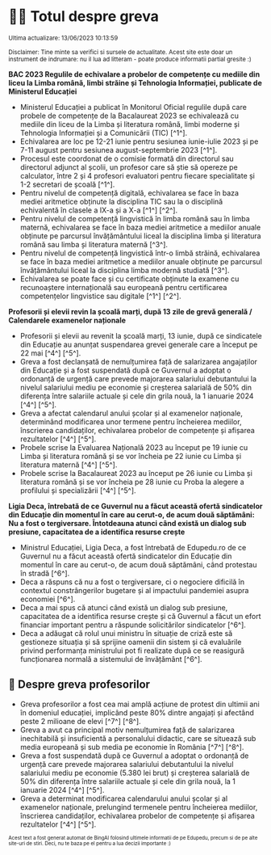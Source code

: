 # 👩‍🏫 Totul despre greva
<sub>Ultima actualizare: 13/06/2023 10:13:59</sub>

<sub>Disclaimer: Tine minte sa verifici si sursele de actualitate. Acest site este doar un instrument de indrumare: nu il lua ad litteram - poate produce informatii partial gresite :)</sub>

**BAC 2023 Regulile de echivalare a probelor de competențe cu mediile din liceu la Limba română, limbi străine și Tehnologia Informației, publicate de Ministerul Educației**

- Ministerul Educației a publicat în Monitorul Oficial regulile după care probele de competențe de la Bacalaureat 2023 se echivalează cu mediile din liceu de la Limba și literatura română, limbi moderne și Tehnologia Informației și a Comunicării (TIC) [^1^].
- Echivalarea are loc pe 12-21 iunie pentru sesiunea iunie-iulie 2023 și pe 7-11 august pentru sesiunea august-septembrie 2023 [^1^].
- Procesul este coordonat de o comisie formată din directorul sau directorul adjunct al școlii, un profesor care să știe să opereze pe calculator, între 2 și 4 profesori evaluatori pentru fiecare specialitate și 1-2 secretari de școală [^1^].
- Pentru nivelul de competență digitală, echivalarea se face în baza mediei aritmetice obținute la disciplina TIC sau la o disciplină echivalentă în clasele a IX-a și a X-a [^1^] [^2^].
- Pentru nivelul de competență lingvistică în limba română sau în limba maternă, echivalarea se face în baza mediei aritmetice a mediilor anuale obținute pe parcursul învățământului liceal la disciplina limba și literatura română sau limba și literatura maternă [^3^].
- Pentru nivelul de competență lingvistică într-o limbă străină, echivalarea se face în baza mediei aritmetice a mediilor anuale obținute pe parcursul învățământului liceal la disciplina limba modernă studiată [^3^].
- Echivalarea se poate face și cu certificate obținute la examene cu recunoaștere internațională sau europeană pentru certificarea competențelor lingvistice sau digitale [^1^] [^2^].

**Profesorii și elevii revin la școală marți, după 13 zile de grevă generală / Calendarele examenelor naționale**

- Profesorii și elevii au revenit la școală marți, 13 iunie, după ce sindicatele din Educație au anunțat suspendarea grevei generale care a început pe 22 mai [^4^] [^5^].
- Greva a fost declanșată de nemulțumirea față de salarizarea angajaților din Educație și a fost suspendată după ce Guvernul a adoptat o ordonanță de urgență care prevede majorarea salariului debutantului la nivelul salariului mediu pe economie și creșterea salarială de 50% din diferența între salariile actuale și cele din grila nouă, la 1 ianuarie 2024 [^4^] [^5^].
- Greva a afectat calendarul anului școlar și al examenelor naționale, determinând modificarea unor termene pentru încheierea mediilor, înscrierea candidaților, echivalarea probelor de competențe și afișarea rezultatelor [^4^] [^5^].
- Probele scrise la Evaluarea Națională 2023 au început pe 19 iunie cu Limba și literatura română și se vor încheia pe 22 iunie cu Limba și literatura maternă [^4^] [^5^].
- Probele scrise la Bacalaureat 2023 au început pe 26 iunie cu Limba și literatura română și se vor încheia pe 28 iunie cu Proba la alegere a profilului și specializării [^4^] [^5^].

**Ligia Deca, întrebată de ce Guvernul nu a făcut această ofertă sindicatelor din Educație din momentul în care au cerut-o, de acum două săptămâni: Nu a fost o tergiversare. Întotdeauna atunci când există un dialog sub presiune, capacitatea de a identifica resurse crește**

- Ministrul Educației, Ligia Deca, a fost întrebată de Edupedu.ro de ce Guvernul nu a făcut această ofertă sindicatelor din Educație din momentul în care au cerut-o, de acum două săptămâni, când protestau în stradă [^6^].
- Deca a răspuns că nu a fost o tergiversare, ci o negociere dificilă în contextul constrângerilor bugetare și al impactului pandemiei asupra economiei [^6^].
- Deca a mai spus că atunci când există un dialog sub presiune, capacitatea de a identifica resurse crește și că Guvernul a făcut un efort financiar important pentru a răspunde solicitărilor sindicatelor [^6^].
- Deca a adăugat că rolul unui ministru în situație de criză este să gestioneze situația și să sprijine oamenii din sistem și că evaluările privind performanța ministrului pot fi realizate după ce se reasigură funcționarea normală a sistemului de învățământ [^6^].

## 🏫 Despre greva profesorilor

- Greva profesorilor a fost cea mai amplă acțiune de protest din ultimii ani în domeniul educației, implicând peste 80% dintre angajați și afectând peste 2 milioane de elevi [^7^] [^8^].
- Greva a avut ca principal motiv nemulțumirea față de salarizarea inechitabilă și insuficientă a personalului didactic, care se situează sub media europeană și sub media pe economie în România [^7^] [^8^].
- Greva a fost suspendată după ce Guvernul a adoptat o ordonanță de urgență care prevede majorarea salariului debutantului la nivelul salariului mediu pe economie (5.380 lei brut) și creșterea salarială de 50% din diferența între salariile actuale și cele din grila nouă, la 1 ianuarie 2024 [^4^] [^5^].
- Greva a determinat modificarea calendarului anului școlar și al examenelor naționale, prelungind termenele pentru încheierea mediilor, înscrierea candidaților, echivalarea probelor de competențe și afișarea rezultatelor [^4^] [^5^].


<sub><sub>Acest text a fost generat automat de BingAI folosind ultimele informatii de pe Edupedu, precum si de pe alte site-uri de stiri. Deci, nu te baza pe el pentru a lua decizii importante :)</sub></sub>